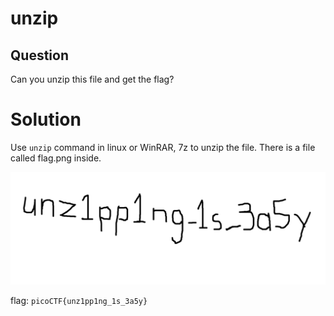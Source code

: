 # unzip


## Question
Can you unzip this file and get the flag?


# Solution
Use `unzip` command in linux or WinRAR, 7z to unzip the file. There is a file called flag.png inside.

![alt text](https://github.com/aiyayayaya/ctf-writeup/blob/master/picoCTF%202019/Forensics/unzip/flag.png)

flag: `picoCTF{unz1pp1ng_1s_3a5y}`

